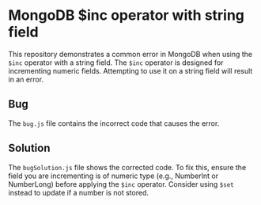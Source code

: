 # MongoDB $inc operator with string field
This repository demonstrates a common error in MongoDB when using the `$inc` operator with a string field. The `$inc` operator is designed for incrementing numeric fields. Attempting to use it on a string field will result in an error.

## Bug
The `bug.js` file contains the incorrect code that causes the error.

## Solution
The `bugSolution.js` file shows the corrected code. To fix this, ensure the field you are incrementing is of numeric type (e.g., NumberInt or NumberLong) before applying the `$inc` operator.  Consider using `$set` instead to update if a number is not stored.
